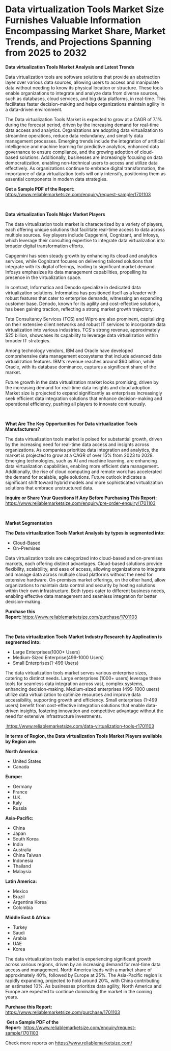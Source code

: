 <p><h1>Data virtualization Tools Market Size Furnishes Valuable Information Encompassing Market Share, Market Trends, and Projections Spanning from 2025 to 2032</h1></p><p><strong>Data virtualization Tools Market Analysis and Latest Trends</strong></p>
<p><p>Data virtualization tools are software solutions that provide an abstraction layer over various data sources, allowing users to access and manipulate data without needing to know its physical location or structure. These tools enable organizations to integrate and analyze data from diverse sources, such as databases, cloud services, and big data platforms, in real-time. This facilitates faster decision-making and helps organizations maintain agility in a data-driven environment.</p><p>The Data virtualization Tools Market is expected to grow at a CAGR of 7.1% during the forecast period, driven by the increasing demand for real-time data access and analytics. Organizations are adopting data virtualization to streamline operations, reduce data redundancy, and simplify data management processes. Emerging trends include the integration of artificial intelligence and machine learning for predictive analytics, enhanced data governance to ensure compliance, and the growing adoption of cloud-based solutions. Additionally, businesses are increasingly focusing on data democratization, enabling non-technical users to access and utilize data effectively. As organizations continue to embrace digital transformation, the importance of data virtualization tools will only intensify, positioning them as essential components in modern data strategies.</p></p>
<p><strong>Get a Sample PDF of the Report:&nbsp;</strong> <a href="https://www.reliablemarketsize.com/enquiry/request-sample/1701103?utm_campaign=1833&utm_medium=2&utm_source=Github&utm_content=ia&utm_term=09012025&utm_id=data-virtualization-tools">https://www.reliablemarketsize.com/enquiry/request-sample/1701103</a></p>
<p>&nbsp;</p>
<p><strong>Data virtualization Tools Major Market Players</strong></p>
<p><p>The data virtualization tools market is characterized by a variety of players, each offering unique solutions that facilitate real-time access to data across multiple sources. Key players include Capgemini, Cognizant, and Infosys, which leverage their consulting expertise to integrate data virtualization into broader digital transformation efforts. </p><p>Capgemini has seen steady growth by enhancing its cloud and analytics services, while Cognizant focuses on delivering tailored solutions that integrate with its digital offerings, leading to significant market demand. Infosys emphasizes its data management capabilities, propelling its presence in the virtualization space.</p><p>In contrast, Informatica and Denodo specialize in dedicated data virtualization solutions. Informatica has positioned itself as a leader with robust features that cater to enterprise demands, witnessing an expanding customer base. Denodo, known for its agility and cost-effective solutions, has been gaining traction, reflecting a strong market growth trajectory.</p><p>Tata Consultancy Services (TCS) and Wipro are also prominent, capitalizing on their extensive client networks and robust IT services to incorporate data virtualization into various industries. TCS's strong revenue, approximately $25 billion, showcases its capability to leverage data virtualization within broader IT strategies.</p><p>Among technology vendors, IBM and Oracle have developed comprehensive data management ecosystems that include advanced data virtualization features. IBM's revenue reaches around $60 billion, while Oracle, with its database dominance, captures a significant share of the market.</p><p>Future growth in the data virtualization market looks promising, driven by the increasing demand for real-time data insights and cloud adoption. Market size is projected to expand significantly as enterprises increasingly seek efficient data integration solutions that enhance decision-making and operational efficiency, pushing all players to innovate continuously.</p></p>
<p>&nbsp;</p>
<p><strong>What Are The Key Opportunities For Data virtualization Tools Manufacturers?</strong></p>
<p><p>The data virtualization tools market is poised for substantial growth, driven by the increasing need for real-time data access and insights across organizations. As companies prioritize data integration and analytics, the market is projected to grow at a CAGR of over 15% from 2023 to 2028. Emerging technologies, such as AI and machine learning, are enhancing data virtualization capabilities, enabling more efficient data management. Additionally, the rise of cloud computing and remote work has accelerated the demand for scalable, agile solutions. Future outlook indicates a significant shift toward hybrid models and more sophisticated virtualization solutions that embrace unstructured data.</p></p>
<p><strong>Inquire or Share Your Questions If Any Before Purchasing This Report:</strong> <a href="https://www.reliablemarketsize.com/enquiry/pre-order-enquiry/1701103?utm_campaign=1833&utm_medium=2&utm_source=Github&utm_content=ia&utm_term=09012025&utm_id=data-virtualization-tools">https://www.reliablemarketsize.com/enquiry/pre-order-enquiry/1701103</a></p>
<p>&nbsp;</p>
<p><strong>Market Segmentation</strong></p>
<p><strong>The Data virtualization Tools Market Analysis by types is segmented into:</strong></p>
<p><ul><li>Cloud-Based</li><li>On-Premises</li></ul></p>
<p><p>Data virtualization tools are categorized into cloud-based and on-premises markets, each offering distinct advantages. Cloud-based solutions provide flexibility, scalability, and ease of access, allowing organizations to integrate and manage data across multiple cloud platforms without the need for extensive hardware. On-premises market offerings, on the other hand, allow organizations to maintain data control and security by hosting solutions within their own infrastructure. Both types cater to different business needs, enabling effective data management and seamless integration for better decision-making.</p></p>
<p><strong>Purchase this Report:&nbsp;</strong><a href="https://www.reliablemarketsize.com/purchase/1701103?utm_campaign=1833&utm_medium=2&utm_source=Github&utm_content=ia&utm_term=09012025&utm_id=data-virtualization-tools">https://www.reliablemarketsize.com/purchase/1701103</a></p>
<p>&nbsp;</p>
<p><strong>The Data virtualization Tools Market Industry Research by Application is segmented into:</strong></p>
<p><ul><li>Large Enterprises(1000+ Users)</li><li>Medium-Sized Enterprise(499-1000 Users)</li><li>Small Enterprises(1-499 Users)</li></ul></p>
<p><p>The data virtualization tools market serves various enterprise sizes, catering to distinct needs. Large enterprises (1000+ users) leverage these tools for seamless data integration across vast, complex systems, enhancing decision-making. Medium-sized enterprises (499-1000 users) utilize data virtualization to optimize resources and improve data accessibility, supporting growth and efficiency. Small enterprises (1-499 users) benefit from cost-effective integration solutions that enable data-driven insights, fostering innovation and competitive advantage without the need for extensive infrastructure investments.</p></p>
<p><a href="https://www.reliablemarketsize.com/data-virtualization-tools-r1701103?utm_campaign=1833&utm_medium=2&utm_source=Github&utm_content=ia&utm_term=09012025&utm_id=data-virtualization-tools">&nbsp;https://www.reliablemarketsize.com/data-virtualization-tools-r1701103</a></p>
<p><strong>In terms of Region, the Data virtualization Tools Market Players available by Region are:</strong></p>
<p>
    <p> <strong> North America: </strong>
        <ul>
            <li>United States</li>
            <li>Canada</li>
        </ul>
        </p> 
    <p> <strong> Europe: </strong>
        <ul>
            <li>Germany</li>
            <li>France</li>
            <li>U.K.</li>
            <li>Italy</li>
            <li>Russia</li>
        </ul>
        </p> 
    <p> <strong> Asia-Pacific: </strong>
        <ul>
            <li>China</li>
            <li>Japan</li>
            <li>South Korea</li>
            <li>India</li>
            <li>Australia</li>
            <li>China Taiwan</li>
            <li>Indonesia</li>
            <li>Thailand</li>
            <li>Malaysia</li>
        </ul>
        </p> 
    <p> <strong> Latin America: </strong>
        <ul>
            <li>Mexico</li>
            <li>Brazil</li>
            <li>Argentina Korea</li>
            <li>Colombia</li>
        </ul>
        </p> 
    <p> <strong> Middle East & Africa: </strong>
        <ul>
            <li>Turkey</li>
            <li>Saudi</li>
            <li>Arabia</li>
            <li>UAE</li>
            <li>Korea</li>
        </ul>
    </p>
    </p>
<p><p>The data virtualization tools market is experiencing significant growth across various regions, driven by an increasing demand for real-time data access and management. North America leads with a market share of approximately 40%, followed by Europe at 25%. The Asia-Pacific region is rapidly expanding, projected to hold around 20%, with China contributing an estimated 10%. As businesses prioritize data agility, North America and Europe are expected to continue dominating the market in the coming years.</p></p>
<p><strong>Purchase this Report: </strong><a href="https://www.reliablemarketsize.com/purchase/1701103?utm_campaign=1833&utm_medium=2&utm_source=Github&utm_content=ia&utm_term=09012025&utm_id=data-virtualization-tools">https://www.reliablemarketsize.com/purchase/1701103</a></p>
<p>&nbsp;<strong>Get a Sample PDF of the Report:&nbsp;&nbsp;</strong><a href="https://www.reliablemarketsize.com/enquiry/request-sample/1701103?utm_campaign=1833&utm_medium=2&utm_source=Github&utm_content=ia&utm_term=09012025&utm_id=data-virtualization-tools">https://www.reliablemarketsize.com/enquiry/request-sample/1701103</a></p>
<p><strong></strong></p>
<p>Check more reports on <a href="https://www.reliablemarketsize.com/?utm_campaign=1833&utm_medium=2&utm_source=Github&utm_content=ia&utm_term=09012025&utm_id=data-virtualization-tools">https://www.reliablemarketsize.com/</a></p>